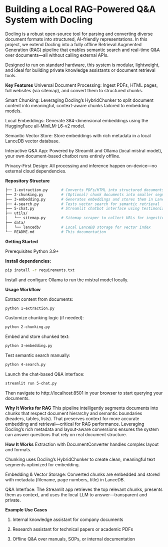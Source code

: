 
# Building a Local RAG-Powered Q&A System with Docling
Docling is a robust open-source tool for parsing and converting diverse document formats into structured, AI-friendly representations. In this project, we extend Docling into a fully offline Retrieval Augmented Generation (RAG) pipeline that enables semantic search and real-time Q&A over documents—all without calling external APIs.

Designed to run on standard hardware, this system is modular, lightweight, and ideal for building private knowledge assistants or document retrieval tools.

**Key Features**
Universal Document Processing: Ingest PDFs, HTML pages, full websites (via sitemap), and convert them to structured chunks.

Smart Chunking: Leveraging Docling’s HybridChunker to split document content into meaningful, context-aware chunks tailored to embedding models.

Local Embeddings: Generate 384-dimensional embeddings using the HuggingFace all-MiniLM-L6-v2 model.

Semantic Vector Store: Store embeddings with rich metadata in a local LanceDB vector database.

Interactive Q&A App: Powered by Streamlit and Ollama (local mistral model), your own document-based chatbot runs entirely offline.

Privacy-First Design: All processing and inference happen on-device—no external cloud dependencies.

**Repository Structure**
```bash
├── 1-extraction.py      # Converts PDFs/HTML into structured documents
├── 2-chunking.py        # (Optional) chunk documents into smaller segments
├── 3-embedding.py       # Generates embeddings and stores them in LanceDB
├── 4-search.py          # Tests vector search for semantic retrieval
├── 5-chat.py            # Streamlit chatbot interface using testimonial context
├── utils/
│   └── sitemap.py       # Sitemap scraper to collect URLs for ingestion
├── data/
│   └── lancedb/         # Local LanceDB storage for vector index
└── README.md            # This documentation
```
**Getting Started**

Prerequisites
Python 3.9+

**Install dependencies:**

```bash
pip install -r requirements.txt
```
Install and configure Ollama to run the mistral model locally.

**Usage Workflow**

Extract content from documents:

```bash
python 1-extraction.py
```
Customize chunking logic (if needed):

```bash
python 2-chunking.py
```
Embed and store chunked text:

```bash
python 3-embedding.py
```
Test semantic search manually:

```bash
python 4-search.py
```
Launch the chat-based Q&A interface:

```bash
streamlit run 5-chat.py
```
Then navigate to http://localhost:8501 in your browser to start querying your documents.

**Why It Works for RAG**
This pipeline intelligently segments documents into chunks that respect document hierarchy and semantic boundaries (headers, tables, lists). That preserves context for more accurate embedding and retrieval—critical for RAG performance. Leveraging Docling’s rich metadata and layout-aware conversions ensures the system can answer questions that rely on real document structure.

**How It Works**
Extraction with DocumentConverter handles complex layout and formats.

Chunking uses Docling’s HybridChunker to create clean, meaningful text segments optimized for embedding.

Embedding & Vector Storage: Converted chunks are embedded and stored with metadata (filename, page numbers, title) in LanceDB.

Q&A Interface: The Streamlit app retrieves the top relevant chunks, presents them as context, and uses the local LLM to answer—transparent and private.

**Example Use Cases**
  1. Internal knowledge assistant for company documents

  2. Research assistant for technical papers or academic PDFs

  3. Offline Q&A over manuals, SOPs, or internal documentation












